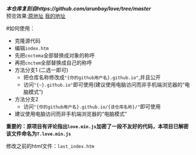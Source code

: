***本仓库复刻自https://github.com/arunboy/love/tree/master***  
预览效果:[原地址](https://arunboy.github.io/love/) [我的地址](https://cnctem.github.io/love/)

#如何使用：
- 克隆源代码
- 编辑`index.htm`
- 先把`cnctema`全部替换成对象的称呼
- 再把`cnctem`全部替换成自己的称呼
- 方法分支1 (二选一即可)
  - 把仓库名称修改成`"{你的github用户名}.github.io"`,并且公开
  - 访问`"{~}.github.io"`即可使用(建议使用电脑访问而非手机端浏览器的“电脑模式”)
- 方法分支2
  - 访问`"{你的github用户名}.github.io/{该仓库名称}/"`即可使用
- 建议使用电脑访问而非手机端浏览器的“电脑模式”

**重要的：原项目有评论指出`love.min.js`加密了一段不友好的代码，本项目已解密该文件命名为`T.love.min.js`**  

修改之前的html文件：`last_index.htm`
